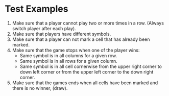 # Test Examples

1. Make sure that a player cannot play two or more times in a row. (Always switch player after each play).
2. Make sure that players have different symbols.
3. Make sure that a player can not mark a cell that has already been marked.
4. Make sure that the game stops when one of the player wins:
    - Same symbol is in all columns for a given row.
    - Same symbol is in all rows for a given column.
    - Same symbol is in all cell cornerwise from the upper right corner to down left corner or from the upper left corner to the down right corner.
5. Make sure that the games ends when all cells have been marked and there is no winner, (draw).
